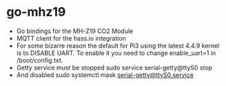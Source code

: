 # go-mhz19
  * Go bindings for the MH-Z19 CO2 Module
  * MQTT client for the hass.io integration
  * For some bizarre reason the default for Pi3 using the latest 4.4.9 kernel is to DISABLE UART. To enable it you need to change enable_uart=1 in /boot/config.txt. 
  * Getty service must be stopped sudo service serial-getty@ttyS0 stop
  * And disabled sudo systemctl mask serial-getty@ttyS0.service

